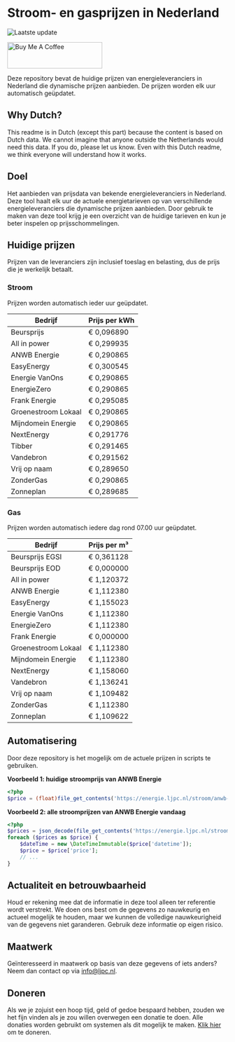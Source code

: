 # Stroom- en gasprijzen in Nederland

![Laatste update](https://img.shields.io/badge/laatste%20update-2023--09--12%2014%3A00%20CET-brightgreen)

<a href="https://www.buymeacoffee.com/Lars-" target="_blank"><img src="https://cdn.buymeacoffee.com/buttons/v2/default-orange.png" alt="Buy Me A Coffee" height="60" style="height: 60px !important;width: 217px !important;" ></a>

Deze repository bevat de huidige prijzen van energieleveranciers in Nederland die dynamische prijzen aanbieden. De prijzen worden elk uur automatisch geüpdatet.

## Why Dutch?

This readme is in Dutch (except this part) because the content is based on Dutch data. We cannot imagine that anyone outside the Netherlands would need this data. If you do, please let us know. Even with this Dutch readme, we think
everyone will understand how it works.

## Doel

Het aanbieden van prijsdata van bekende energieleveranciers in Nederland. Deze tool haalt elk uur de actuele energietarieven op van verschillende energieleveranciers die dynamische prijzen aanbieden. Door gebruik te maken van deze tool
krijg je een overzicht van de huidige tarieven en kun je beter inspelen op prijsschommelingen.

## Huidige prijzen

Prijzen van de leveranciers zijn inclusief toeslag en belasting, dus de prijs die je werkelijk betaalt.

### Stroom

Prijzen worden automatisch ieder uur geüpdatet.

 Bedrijf | Prijs per kWh 
---------|---------------
Beursprijs | € 0,096890
All in power | € 0,299935
ANWB Energie | € 0,290865
EasyEnergy | € 0,300545
Energie VanOns | € 0,290865
EnergieZero | € 0,290865
Frank Energie | € 0,295085
Groenestroom Lokaal | € 0,290865
Mijndomein Energie | € 0,290865
NextEnergy | € 0,291776
Tibber | € 0,291465
Vandebron | € 0,291562
Vrij op naam | € 0,289650
ZonderGas | € 0,290865
Zonneplan | € 0,289685


### Gas

Prijzen worden automatisch iedere dag rond 07.00 uur geüpdatet.

 Bedrijf | Prijs per m³ 
---------|--------------
Beursprijs EGSI | € 0,361128
Beursprijs EOD | € 0,000000
All in power | € 1,120372
ANWB Energie | € 1,112380
EasyEnergy | € 1,155023
Energie VanOns | € 1,112380
EnergieZero | € 1,112380
Frank Energie | € 0,000000
Groenestroom Lokaal | € 1,112380
Mijndomein Energie | € 1,112380
NextEnergy | € 1,158060
Vandebron | € 1,136241
Vrij op naam | € 1,109482
ZonderGas | € 1,112380
Zonneplan | € 1,109622


## Automatisering

Door deze repository is het mogelijk om de actuele prijzen in scripts te gebruiken.

**Voorbeeld 1: huidige stroomprijs van ANWB Energie**

```php
<?php
$price = (float)file_get_contents('https://energie.ljpc.nl/stroom/anwb-energie-nu.txt');

```

**Voorbeeld 2: alle stroomprijzen van ANWB Energie vandaag**

```php
<?php
$prices = json_decode(file_get_contents('https://energie.ljpc.nl/stroom/all-in-power-vandaag.json'),true);
foreach ($prices as $price) {
    $dateTime = new \DateTimeImmutable($price['datetime']);
    $price = $price['price'];
    // ...
}
```

## Actualiteit en betrouwbaarheid

Houd er rekening mee dat de informatie in deze tool alleen ter referentie wordt verstrekt. We doen ons best om de gegevens zo nauwkeurig en actueel mogelijk te houden, maar we kunnen de volledige nauwkeurigheid van de gegevens niet
garanderen. Gebruik deze informatie op eigen risico.

## Maatwerk

Geïnteresseerd in maatwerk op basis van deze gegevens of iets anders? Neem dan contact op
via [info@ljpc.nl](mailto:info@ljpc.nl?subject=Energie%20prijzen).

## Doneren

Als we je zojuist een hoop tijd, geld of gedoe bespaard hebben, zouden we het fijn vinden als je zou willen overwegen een
donatie te doen. Alle donaties worden gebruikt om systemen als dit mogelijk te
maken. [Klik hier](https://www.buymeacoffee.com/Lars-) om te doneren.
